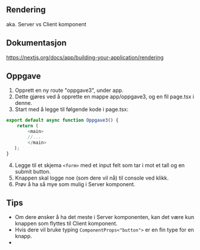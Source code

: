 ## Rendering
aka. Server vs Client komponent


## Dokumentasjon
https://nextjs.org/docs/app/building-your-application/rendering


## Oppgave
1. Opprett en ny route "oppgave3", under app.
2. Dette gjøres ved å opprette en mappe app/oppgave3, og en fil page.tsx i denne.
3. Start med å legge til følgende kode i page.tsx:
```Typescript
export default async function Oppgave3() {
    return (
        <main>
        //...
        </main>
   );
}
```
4. Legge til et skjema `<form>` med et input felt som tar i mot et tall og en submit button.
5. Knappen skal logge noe (som dere vil nå) til console ved klikk. 
6. Prøv å ha så mye som mulig i Server komponent.


## Tips
- Om dere ønsker å ha det meste i Server komponenten, kan det være kun knappen som flyttes til Client komponent.
- Hvis dere vil bruke typing `ComponentProps<"button">` er en fin type for en knapp.
- 